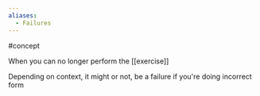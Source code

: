 ```yaml
---
aliases:
  - Failures
---
```

#concept 

When you can no longer perform the [[exercise]]

Depending on context, it might or not, be a failure if you're doing incorrect form